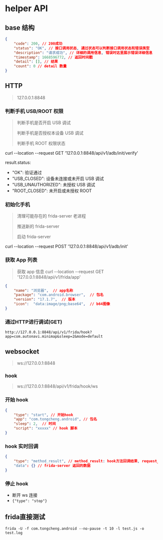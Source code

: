 # helper API

## base 结构
```json
{
    "code": 200, // 200成功
    "status": "OK", // 接口调用状态, 通过状态可以判断接口调用状态和错误类型
    "description": "请求成功", // 详细的调用信息, 错误时这里展示错误详细信息
    "timestamp": 1668596772, // 返回时间戳
    "detail": [], // 结果
    "count": 0 // detail 数量
}
```

## HTTP
> 127.0.0.1:8848

### 判断手机 USB/ROOT 权限
> 判断手机是否开启 USB 调试
>
> 判断手机是否授权本设备 USB 调试
>
> 判断手机 ROOT 权限状态

curl --location --request GET '127.0.0.1:8848/api/v1/adb/init/verify'

result.status:

- "OK": 验证通过
- "USB_CLOSED": 设备未连接或未开启 USB 调试
- "USB_UNAUTHORIZED": 未授权 USB 调试
- "ROOT_CLOSED": 未开启或未授权 ROOT

### 初始化手机
> 清理可能存在的 frida-server 老进程
>
> 推送新的 frida-server
>
> 启动 frida-server

curl --location --request POST '127.0.0.1:8848/api/v1/adb/init'

### 获取 App 列表
> 获取 app 信息
curl --location --request GET '127.0.0.1:8848/api/v1/frida/app'

```json
{
    "name": "浏览器",  // app名称
    "package": "com.android.browser",  // 包名
    "version": "17.1.7",  // 版本
    "icon":  "data:image/png;base64",  // b64图像
}
```

### 通过HTTP进行调试(GET)
`http://127.0.0.1:8848/api/v1/frida/hook?app=com.autonavi.minimap&sleep=2&mode=default`

## websocket
> ws://127.0.0.1:8848

### hook
> ws://127.0.0.1:8848/api/v1/frida/hook/ws

### 开始 hook
```json
{
    "type": "start", // 开始hook
    "app": "com.tongcheng.android", // 包名
    "sleep": 2,  // 时间
    "script": "xxxxx" // hook 脚本
}
```

### hook 实时回调
```json
{
    "type": "method_result", // method_result: hook方法回调结果, request_result: 抓包结果, frida_error: frida错误信息
    "data": {} // frida-server 返回的数据
}
```

### 停止 hook
- 断开 ws 连接
- `{"type": "stop"}`

## frida直接测试

`frida -U -f com.tongcheng.android --no-pause -t 10 -l test.js -o test.log`
